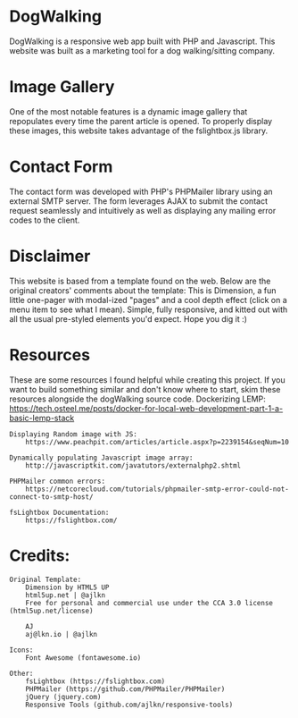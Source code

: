 # DogWalking

DogWalking is a responsive web app built with PHP and Javascript. This website was built as a marketing tool for a dog walking/sitting company. 

# Image Gallery
One of the most notable features is a dynamic image gallery that repopulates every time the parent article is opened. To properly display these images, this website takes advantage of the fslightbox.js library.

# Contact Form
The contact form was developed with PHP's PHPMailer library using an external SMTP server. The form leverages AJAX to submit the contact request seamlessly and intuitively as well as displaying any mailing error codes to the client.

# Disclaimer
This website is based from a template found on the web. Below are the original creators' comments about the template:
	This is Dimension, a fun little one-pager with modal-ized "pages"
	and a cool depth effect (click on a menu item to see what I mean). Simple, fully
	responsive, and kitted out with all the usual pre-styled elements you'd expect.
	Hope you dig it :)
# Resources
These are some resources I found helpful while creating this project. If you want to build something similar and don't know where to start, skim these resources alongside the dogWalking source code.
	Dockerizing LEMP:
		https://tech.osteel.me/posts/docker-for-local-web-development-part-1-a-basic-lemp-stack

	Displaying Random image with JS:
		https://www.peachpit.com/articles/article.aspx?p=2239154&seqNum=10

	Dynamically populating Javascript image array:
		http://javascriptkit.com/javatutors/externalphp2.shtml

	PHPMailer common errors:	
		https://netcorecloud.com/tutorials/phpmailer-smtp-error-could-not-connect-to-smtp-host/
		
	fsLightbox Documentation:
		https://fslightbox.com/

# Credits:

	Original Template:
		Dimension by HTML5 UP
		html5up.net | @ajlkn
		Free for personal and commercial use under the CCA 3.0 license (html5up.net/license)
		
		AJ
		aj@lkn.io | @ajlkn

	Icons:
		Font Awesome (fontawesome.io)

	Other:
		fsLightbox (https://fslightbox.com)
		PHPMailer (https://github.com/PHPMailer/PHPMailer)
		jQuery (jquery.com)
		Responsive Tools (github.com/ajlkn/responsive-tools)